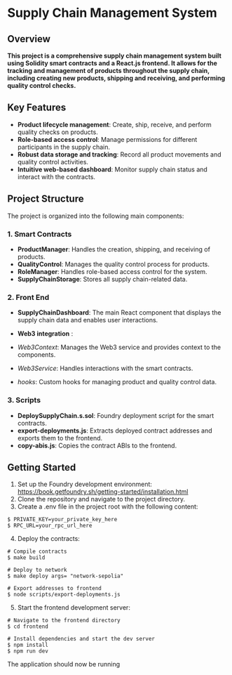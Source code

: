 # Supply Chain Management System

## Overview

**This project is a comprehensive supply chain management system built using Solidity smart contracts and a React.js frontend. It allows for the tracking and management of products throughout the supply chain, including creating new products, shipping and receiving, and performing quality control checks.**

## Key Features

- **Product lifecycle management**: Create, ship, receive, and perform quality checks on products.
- **Role-based access control**: Manage permissions for different participants in the supply chain.
- **Robust data storage and tracking**: Record all product movements and quality control activities.
- **Intuitive web-based dashboard**: Monitor supply chain status and interact with the contracts.

## Project Structure

The project is organized into the following main components:

### 1. Smart Contracts

- **ProductManager**: Handles the creation, shipping, and receiving of products.
- **QualityControl**: Manages the quality control process for products.
- **RoleManager**: Handles role-based access control for the system.
- **SupplyChainStorage**: Stores all supply chain-related data.

### 2. Front End

- **SupplyChainDashboard**: The main React component that displays the supply chain data and enables user interactions.
- **Web3 integration** :

- _Web3Context_: Manages the Web3 service and provides context to the components.
- _Web3Service_: Handles interactions with the smart contracts.
- _hooks_: Custom hooks for managing product and quality control data.

### 3. Scripts

- **DeploySupplyChain.s.sol**: Foundry deployment script for the smart contracts.
- **export-deployments.js**: Extracts deployed contract addresses and exports them to the frontend.
- **copy-abis.js**: Copies the contract ABIs to the frontend.

## Getting Started

1. Set up the Foundry development environment: https://book.getfoundry.sh/getting-started/installation.html
2. Clone the repository and navigate to the project directory.
3. Create a .env file in the project root with the following content:

```shell
$ PRIVATE_KEY=your_private_key_here
$ RPC_URL=your_rpc_url_here
```

4. Deploy the contracts:

```shell
# Compile contracts
$ make build

# Deploy to network
$ make deploy args= "network-sepolia"

# Export addresses to frontend
$ node scripts/export-deployments.js
```

5. Start the frontend development server:

```shell
# Navigate to the frontend directory
$ cd frontend

# Install dependencies and start the dev server
$ npm install
$ npm run dev
```

The application should now be running
